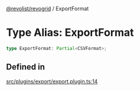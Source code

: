 [@revolist/revogrid](README.md) / ExportFormat

# Type Alias: ExportFormat

```ts
type ExportFormat: Partial<CSVFormat>;
```

## Defined in

[src/plugins/export/export.plugin.ts:14](https://github.com/revolist/revogrid/blob/d69bb90753f30d16a898150d08ff61a1e2f66a39/src/plugins/export/export.plugin.ts#L14)
